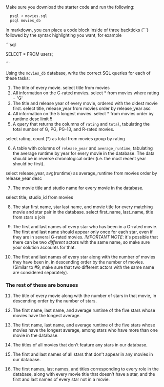 Make sure you download the starter code and run the following:

```sh
  psql < movies.sql
  psql movies_db
```

In markdown, you can place a code block inside of three backticks (```) followed by the syntax highlighting you want, for example

\```sql

SELECT \* FROM users;

\```

Using the `movies_db` database, write the correct SQL queries for each of these tasks:

1.  The title of every movie.
 select title
 from movies
2.  All information on the G-rated movies.
select * 
from movies
where rating = 'G'
3.  The title and release year of every movie, ordered with the
    oldest movie first.
    select title, release_year
    from movies
    order by release_year asc
4.  All information on the 5 longest movies.
    select *
    from movies
    order by runtime desc
    limit 5
5.  A query that returns the columns of `rating` and `total`, tabulating the
    total number of G, PG, PG-13, and R-rated movies.

select rating, count (*) as total
from movies
group by rating

6.  A table with columns of `release_year` and `average_runtime`,
    tabulating the average runtime by year for every movie in the database. The data should be in reverse chronological order (i.e. the most recent year should be first).

select release_year, avg(runtime) as average_runtime
from movies
order by release_year desc

7.  The movie title and studio name for every movie in the
    database.

select title, studio_id
from movies

8.  The star first name, star last name, and movie title for every
    matching movie and star pair in the database.
select first_name, last_name, title
from stars s
join 
9.  The first and last names of every star who has been in a G-rated movie. The first and last name should appear only once for each star, even if they are in several G-rated movies. *IMPORTANT NOTE*: it's possible that there can be two *different* actors with the same name, so make sure your solution accounts for that.

10. The first and last names of every star along with the number
    of movies they have been in, in descending order by the number of movies. (Similar to #9, make sure
    that two different actors with the same name are considered separately).

### The rest of these are bonuses

11. The title of every movie along with the number of stars in
    that movie, in descending order by the number of stars.

12. The first name, last name, and average runtime of the five
    stars whose movies have the longest average.

13. The first name, last name, and average runtime of the five
    stars whose movies have the longest average, among stars who have more than one movie in the database.

14. The titles of all movies that don't feature any stars in our
    database.

15. The first and last names of all stars that don't appear in any movies in our database.

16. The first names, last names, and titles corresponding to every
    role in the database, along with every movie title that doesn't have a star, and the first and last names of every star not in a movie.

